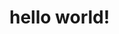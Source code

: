 <!DOCTYPE html>
<html>
<head>
  <title>ekfjfkffk</title>
</head>
<body>
  <h1>hello world!</h1>
</body>
</html>
